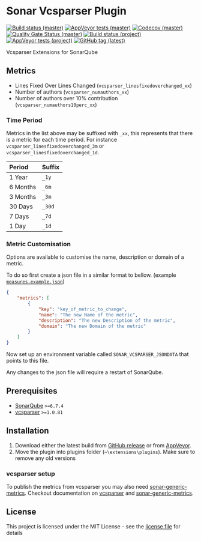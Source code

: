 # Sonar Vcsparser Plugin

[![Build status (master)][build master badge]][build master]
[![AppVeyor tests (master)][tests master badge]][tests master]
[![Codecov (master)][coverage master badge]][coverage master]
[![Quality Gate Status (master)][quality master badge]][quality master]
[![Build status (project)][build project badge]][build project]
[![AppVeyor tests (project)][tests project badge]][tests project]
[![GitHub tag (latest)][tag latest badge]][tag latest]

Vcsparser Extensions for SonarQube

## Metrics

- Lines Fixed Over Lines Changed (`vcsparser_linesfixedoverchanged_xx`)
- Number of authors (`vcsparser_numauthors_xx`)
- Number of authors over 10% contribution (`vcsparser_numauthors10perc_xx`)

### Time Period

Metrics in the list above may be suffixed with `_xx`, this represents that there is a metric for each time period.
For instance `vcsparser_linesfixedoverchanged_3m` or `vcsparser_linesfixedoverchanged_1d`.

| Period   | Suffix |
|:---------|:-------|
| 1 Year   | `_1y`  |
| 6 Months | `_6m`  |
| 3 Months | `_3m`  |
| 30 Days  | `_30d` |
| 7 Days   | `_7d`  |
| 1 Day    | `_1d`  |

### Metric Customisation

Options are available to customise the name, description or domain of a metric.

To do so first create a json file in a similar format to bellow. (example [`measures.example.json`](src/test/resources/measures.example.json))

```json
{
    "metrics": [
        {
            "key": "key_of_metric_to_change",
            "name": "The new Name of the metric",
            "description": "The new Description of the metric",
            "domain": "The new Domain of the metric"
        }
    ]
}
```

Now set up an environment variable called `SONAR_VCSPARSER_JSONDATA` that points to this file.

Any changes to the json file will require a restart of SonarQube.

## Prerequisites

- [SonarQube](https://www.sonarqube.org) `>=6.7.4`
- [vcsparser](https://github.com/ericlemes/vcsparser) `>=1.0.81`

## Installation

1. Download either the latest build from [GitHub release][tag latest] or from [AppVeyor][build master artifacts].
2. Move the plugin into plugins folder (`~\extensions\plugins`).
   Make sure to remove any old versions

### vcsparser setup

To publish the metrics from vcsparser you may also need [sonar-generic-metrics](https://github.com/ericlemes/sonar-generic-metrics).
Checkout documentation on [vcsparser](https://github.com/ericlemes/vcsparser#readme) and [sonar-generic-metrics](https://github.com/ericlemes/sonar-generic-metrics#readme).

## License

This project is licensed under the MIT License - see the [license file](LICENSE) for details

[build master]: https://ci.appveyor.com/project/roryclaasen/sonar-vcsparser-plugin/branch/master
[build master artifacts]: https://ci.appveyor.com/project/roryclaasen/sonar-vcsparser-plugin/branch/master/artifacts
[build master badge]: https://img.shields.io/appveyor/ci/roryclaasen/sonar-vcsparser-plugin/master.svg?label=build%20master&logo=appveyor

[build project]: https://ci.appveyor.com/project/roryclaasen/sonar-vcsparser-plugin
[build project artifacts]: https://ci.appveyor.com/project/roryclaasen/sonar-vcsparser-plugin/build/artifacts
[build project badge]: https://img.shields.io/appveyor/ci/roryclaasen/sonar-vcsparser-plugin.svg?label=build%20project&logo=appveyor

[tests master]: https://ci.appveyor.com/project/roryclaasen/sonar-vcsparser-plugin/branch/master/tests
[tests master badge]: https://img.shields.io/appveyor/tests/roryclaasen/sonar-vcsparser-plugin/master.svg?label=tests%20master&logo=appveyor

[tests project]: https://ci.appveyor.com/project/roryclaasen/sonar-vcsparser-plugin/build/tests
[tests project badge]: https://img.shields.io/appveyor/tests/roryclaasen/sonar-vcsparser-plugin.svg?label=tests%20project&logo=appveyor

[coverage master]: https://codecov.io/gh/roryclaasen/sonar-vcsparser-plugin/branch/master
[coverage master badge]: https://img.shields.io/codecov/c/github/roryclaasen/sonar-vcsparser-plugin/master.svg?label=coverage%20master&logo=codecov

[quality master]: https://sonarcloud.io/dashboard?id=sonar-vcsparser-plugin
[quality master badge]: https://img.shields.io/sonar/https/sonarcloud.io/sonar-vcsparser-plugin/quality_gate.svg?label=quality%20gate%20master&logo=data%3Aimage%2Fpng%3Bbase64%2CiVBORw0KGgoAAAANSUhEUgAAADkAAAA5CAYAAACMGIOFAAAIo0lEQVRo3u2af4wcZRnHP9%2FL5dKcnUnTYNPUiuSQ5nZSCcVGTSEUgygCNYj8UUDBgiI0ml0Cig0hhBBCqjTOGooIiUI00IQfCgKWUBFUoFaCtamzREnTNE1DalPqzoU0l8t9%2FWP2x%2BzeXtu7210h6ZtM7jI78z7vd97ned7v831fONlOtg9NUz%2BMpKVoADgVWAzMA8aBd7H3BeXKxIcWZFoqLLVZK3EJ6DPAMIANalo9Crxp%2B%2FeStgRxsudDAbJaLIxKutP2FaDB7K5zppwz3XJ%2FUtJztu8Iy5VdH0iQaSkasn2HxA9shqZaqoFqzKSw3cTafGzS5qdIG8I4OfqBAVktRovAT0mcewxT48B%2B22MSw6Cl4HmNn902GrPTaE1YTvb%2F30GmpWgJ9h8Ryzr8vB%2F0CPYzSDuDOJnIxeygzXJJlwLrwCMd3t9n9PlwjrGqOSaX%2BTavAWe2Ty5wu8RDQVwZP4EPNWh8DWYjcErbz3uAz4blyqG%2Bg6wWI4DHgbX1kHMWWzsFXw3Kyd5ZfLQlNk%2BAVrX1uVXikiBOJmcz1oHZz6Mvl1gLbiwJEtslVs8GIEAQVw5IukBiW65PJF8EXNfXmUxL0RC4AhrJZYx9wKeDODnUhTgPgb%2BCR3NLzUHbp4flyli%2FZnKtzYiduZNtwOu6ATCb0aRq%2B2qbCdt1G4skfauP7upvN5a%2B7O9vg7jycjcX8LBceQv4dcOOMrtpKeo9yLRYWAxapQY3E6BNvSGd2qQaQmV2Isxoz0EanWd7IHMjA94P%2FKUXGMM42W17V92WbSzO74O7ekUzXwnQK0Gc9LKGeCVnC%2BwVM%2B1hcBZWT2uho%2FDPnpZJopKvXpyz3zOQksLaAl03fEFaKnwU9N8aN90N2hmWk%2FHuwPTBzJ6xBRD2bJ1MS9Fp4OtB64GFxyNEwAvAo8DWubhzWoquAJ7I3RoDPwJ6OIiTXV0BWS1Fi4Xvsblm6sy31Umd3e110LogTv41S5DrbW9uqUDV8KJnsW4LysnbswJZLUUIrgJvtlmgaZ7MV%2FruUArXqxGj08N45i6clqLN4PUd7WX%2Fj4PusH1fWK5MnjDItBgNGG%2BUdOu0kWLvFdppeBc8IWkhsKxWkQx1eOUTQZzsm9maHEGWeEanGQP19dr204Krg3Ll6HETTzVjFJsxN9YDPueahxEPYB6V9E6nWEuLUYi41PbNwMrad9wusW%2FmqZWzbUbbxrBB0rW2R%2BuzWWuXIz2TlqI1QZvHqING80PQvfXqotbJpKQHbd8elitHTtDNBm1fLmnY5smwnMyYWFeLhcdBa%2BsgJXZiViANAjfa3igYRmrMqu1fCF0flJPOINNSYZWtV4HBnN%2B%2FL%2FGNIE6e7qdWmpYKq0B%2FthlQM9BvCuLkwdwzy209L3FqYx01SL4yiCtbpoBMS4VB0D%2BAPAMet7kkLCfb%2BgswWgj8DRhplVI4I2gTt6qlaETwWk3TrbeDhjPCOKm20Dpb37Qd5Xki9s39BlgtFkLbv7M90sJZzW1BB%2FUujJM9Nl%2BzPZF7fhHmlhbumpYKgG9pc%2BJXkB7o8wyOAK8Cq9pLOeCx6cuy5HXg%2FryaAF6flqJ5DZA2qySNSkLKyhpJG3pLvDu66BuSzqqPg2wcb4PWheXkOIlYd4PG6kuKpFNsX5xzV61pLucGeBPY3s9ZtP058KIOSt2Xgjg5bkYPyslhYEvb7TU5kD63KTMA8FQ%2FZ7EWITttxnJxtR1zzgwJxG9ycgkNt68WC4DeAxY0%2BaZXB3HlT11yw3k250s%2BEMTH3uOoFgsrgXUS%2FwY9EMyQBlZL0QLMezmOO2HzEaWlaD6QtvHRj4Xl5EAXAA5hXkOsrLnkd8Jy5aEex%2FZ%2F8gK18ccHgOHWVG0kjnQpzlYar2xKJdzUh9iuti6DDA8CE1LrTkuNYL%2FfhUgbaKtewp7HtjSUr4OMxwdsHwGP127Uk8%2FSLkkXh9tI9JJqMRrooasO2RnzaRQX5tBAWK5M2uy1mwWH5LO65Dp7bE%2FQ%2BHiel6niPXPV5eDBnDxzQGJsoJa%2Bd2R7DqqzjC93SSA%2BKrE767vWP1zUQ1e9uI6hhmNHEFdq66R4qSn5C1uXpaXCgi6Z3marQTOM1qXFqBeuOmC4tokBgBfzjOdZye9LpnYNg27ukv3HkRHZBV6OuKwHzrpW%2BJN1DMjjwJMNkEGcHLF5rCHgZpnp1rQULZuzaXhLaHuuX4BNaTGa38XacyHoxy3jt7bUN24Hcv58L9n5mvrwhoEnqsXCnAYTZvTwzjZBegTxy9r5nrmVZlkd%2FCtgSb4Olri7pdSqzeYe7B%2FlOazNmcDz1WIhnEOskNWp0HZdYfOz6hyAVkuFIaxHgYtrC389Fu8L4uSdKSBrrnU30pv5TCvpPElvpMVo%2BSwADgM%2Fl%2FSTZsZrZj%2BJG5R9xEUz7rtYOFXoJYmrGhQ%2F63MH5q5jCllpKVoKvAFTCME4cD%2BwKYiPzWtrZ3rWSrqLtr2LthNZ9XYYuAf7oeA4O8m1uvO7wPdt5rf1tRd8ThBXDhxXd60WC8uAl8jOw7W3CWAb8KKkXdgHgEmkBcAy26uBrwCLOr%2BrGHzDNBSvCjwH%2FEFSYvtQTY1bZDsCLgC%2BSHY%2Bjym1p7gwjCt7TlhBT0tR7SSGm1KEWzcFcpJlXrrP07gWimfr6rCcbE1L0XLsp8zUsz8d%2B5y6PdAYSxYBetn2lWG5crATlmmDPoiTAxKrQRskxnI%2Bn2NG9XuiTZNpuUBPgz4VlpOttb53AytA90mMt7GUtv%2BbduvxXLcLHAG%2BB1w4HcBjzmSb%2By4GbgFdB17Y%2Bvq0Gz4TwAuSNgKvT6c0VIvRaZmIpq%2BDF3QeYuuhQ0n7bB4G338iYrdmltGiIeMvSLrQ9tmSRmyfUiupqmT7k7tArwq%2FEJQr786sgvD5oNUSZ2b5wKGtSYkjtvdI%2Brvtl0E7wvLsDi6dbCfbyXay9aX9D8CvYfBKDe%2BeAAAAAElFTkSuQmCC

[tag latest]: https://github.com/roryclaasen/sonar-vcsparser-plugin/releases/latest
[tag latest badge]: https://img.shields.io/github/tag/roryclaasen/sonar-vcsparser-plugin.svg?label=latest%20tag&logo=github
